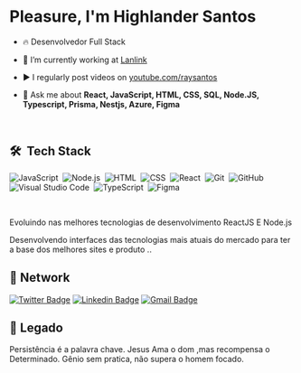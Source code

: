 <h1 align="left"> Pleasure, I'm Highlander Santos </h1>

- 🔥  Desenvolvedor Full Stack 
 
- 🔭 I’m currently working at [Lanlink](https://www.lanlink.com.br/)

<!-- - 👨‍💻 All of my projects are available at [maykbrito.dev](https://maykbrito.dev) -->

- ▶️ I regularly post videos on [youtube.com/raysantos](https://www.youtube.com/channel/UC_wBKh8gWX2YgEzW7YARZSw/videos)

- 💬 Ask me about **React, JavaScript, HTML, CSS, SQL, Node.JS, Typescript, Prisma, Nestjs, Azure, Figma**

<!-- - ⚡ Fun fact **Oneye 😜** -->

<br>

## 🛠 &nbsp;Tech Stack

![JavaScript](https://img.shields.io/badge/-JavaScript-05122A?style=flat&logo=javascript)&nbsp;
![Node.js](https://img.shields.io/badge/-Node.js-05122A?style=flat&logo=node.js)&nbsp;
![HTML](https://img.shields.io/badge/-HTML-05122A?style=flat&logo=HTML5)&nbsp;
![CSS](https://img.shields.io/badge/-CSS-05122A?style=flat&logo=CSS3&logoColor=1572B6)&nbsp;
![React](https://img.shields.io/badge/-React-05122A?style=flat&logo=react)&nbsp;
![Git](https://img.shields.io/badge/-Git-05122A?style=flat&logo=git)&nbsp;
![GitHub](https://img.shields.io/badge/-GitHub-05122A?style=flat&logo=github)&nbsp;
![Visual Studio Code](https://img.shields.io/badge/-Visual%20Studio%20Code-05122A?style=flat&logo=visual-studio-code&logoColor=007ACC)&nbsp;
![TypeScript](https://img.shields.io/badge/types-Flow%20%7C%20TypeScript-blue)&nbsp;
![Figma](https://img.shields.io/badge/figma-figma-red)&nbsp;





<br>

Evoluindo nas melhores tecnologias de desenvolvimento ReactJS E Node.js

Desenvolvendo interfaces das tecnologias mais atuais do mercado para ter a base dos melhores sites e produto ..
## 🚀  Network 
[![Twitter Badge](https://img.shields.io/badge/-@Rai00991-6633cc?style=flat-square&labelColor=6633cc&logo=twitter&logoColor=white&link=https://twitter.com/Rai00991)](https://twitter.com/Rai00991) 
[![Linkedin Badge](https://img.shields.io/badge/-Highlander%20Santos-6633cc?style=flat-square&logo=Linkedin&logoColor=white&link=https://www.linkedin.com/in/highlander08/)](https://www.linkedin.com/in/highlander08/) 
[![Gmail Badge](https://img.shields.io/badge/-highander@lanlink.com.br-6633cc?style=flat-square&logo=Gmail&logoColor=white&link=mailto:highander@lanlink.com.br)](mailto:highlanderiniesta@gmail.com)

## 🧭 Legado 
Persistência é a palavra chave.  Jesus Ama o dom ,mas recompensa o Determinado. Gênio sem pratica, não supera o homem focado.




